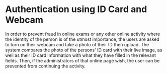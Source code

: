 # Authentication using ID Card and Webcam
In order to prevent fraud in online exams or any other online activity where the identity of the person is of the utmost importance, the users are asked to turn on their webcam and take a photo of their ID then upload. The system compares the photo of the persons' ID card with their live image, as well as their ID card information with what they have filled in the relevant fields. Then, if the administrators of that online page wish, the user can be prevented from continuing the activity.
